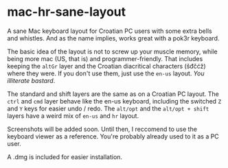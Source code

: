 # mac-hr-sane-layout
A sane Mac keyboard layout for Croatian PC users with some extra bells and whistles. And as the name implies, works great with a pok3r keyboard.

The basic idea of the layout is not to screw up your muscle memory, while being more mac (US, that is) and programmer-friendly.
That includes keeping the `altGr` layer and the Croatian diacritical characters (šđčćž) where they were. If you don't use them, just use the `en-us` layout. _You illiterate bastard_.

The standard and shift layers are the same as on a Croatian PC layout. The `ctrl` and `cmd` layer behave like the en-us keyboard, including the switched `Z` and `Y` keys for easier undo / redo.
The `alt/opt` and the `alt/opt + shift` layers have a weird mix of `en-us` and `hr` layout.

Screenshots will be added soon. Until then, I reccomend to use the keyboard viewer as a reference. You're probably already used to it as a PC user.

A .dmg is included for easier installation.
